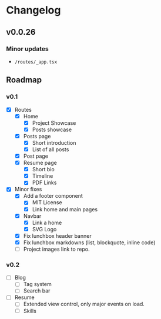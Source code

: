 # Changelog

## v0.0.26

### Minor updates
  - `/routes/_app.tsx`

## Roadmap

### v0.1

- [x] Routes
  - [x] Home
    - [x] Project Showcase
    - [x] Posts showcase
  - [x] Posts page
    - [x] Short introduction
    - [x] List of all posts
  - [x] Post page
  - [x] Resume page
    - [x] Short bio
    - [x] Timeline
    - [x] PDF Links
- [x] Minor fixes
  - [x] Add a footer component
    - [x] MIT License
    - [x] Link home and main pages
  - [x] Navbar
    - [x] Link a home
    - [x] SVG Logo
  - [x] Fix lunchbox header banner
  - [x] Fix lunchbox markdowns (list, blockquote, inline code)
  - [ ] Project images link to repo.

### v0.2

  - [ ] Blog
    - [ ] Tag system
    - [ ] Search bar
  - [ ] Resume
    - [ ] Extended view control, only major events on load.
    - [ ] Skills